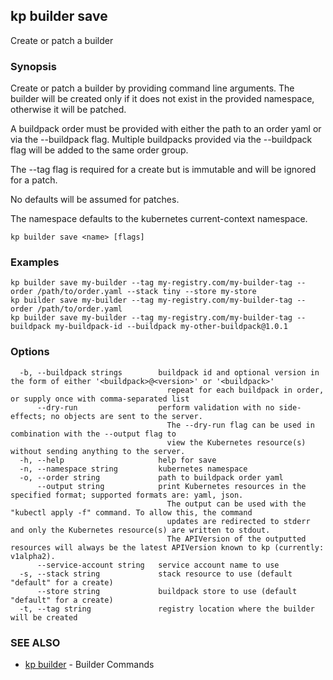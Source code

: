 ## kp builder save

Create or patch a builder

### Synopsis

Create or patch a builder by providing command line arguments.
The builder will be created only if it does not exist in the provided namespace, otherwise it will be patched.

A buildpack order must be provided with either the path to an order yaml or via the --buildpack flag.
Multiple buildpacks provided via the --buildpack flag will be added to the same order group. 

The --tag flag is required for a create but is immutable and will be ignored for a patch.

No defaults will be assumed for patches.

The namespace defaults to the kubernetes current-context namespace.

```
kp builder save <name> [flags]
```

### Examples

```
kp builder save my-builder --tag my-registry.com/my-builder-tag --order /path/to/order.yaml --stack tiny --store my-store
kp builder save my-builder --tag my-registry.com/my-builder-tag --order /path/to/order.yaml
kp builder save my-builder --tag my-registry.com/my-builder-tag --buildpack my-buildpack-id --buildpack my-other-buildpack@1.0.1
```

### Options

```
  -b, --buildpack strings        buildpack id and optional version in the form of either '<buildpack>@<version>' or '<buildpack>'
                                   repeat for each buildpack in order, or supply once with comma-separated list
      --dry-run                  perform validation with no side-effects; no objects are sent to the server.
                                   The --dry-run flag can be used in combination with the --output flag to
                                   view the Kubernetes resource(s) without sending anything to the server.
  -h, --help                     help for save
  -n, --namespace string         kubernetes namespace
  -o, --order string             path to buildpack order yaml
      --output string            print Kubernetes resources in the specified format; supported formats are: yaml, json.
                                   The output can be used with the "kubectl apply -f" command. To allow this, the command
                                   updates are redirected to stderr and only the Kubernetes resource(s) are written to stdout.
                                   The APIVersion of the outputted resources will always be the latest APIVersion known to kp (currently: v1alpha2).
      --service-account string   service account name to use
  -s, --stack string             stack resource to use (default "default" for a create)
      --store string             buildpack store to use (default "default" for a create)
  -t, --tag string               registry location where the builder will be created
```

### SEE ALSO

* [kp builder](kp_builder.md)	 - Builder Commands

